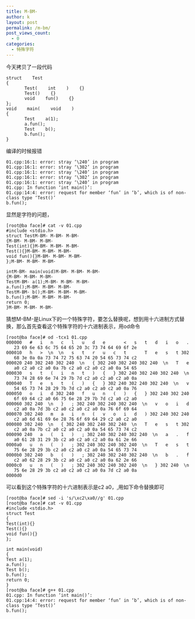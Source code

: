 ```yaml
---
title: M-BM-
author: k
layout: post
permalink: /m-bm/
post_views_count:
  - 0
categories:
  - 特殊字符
---
```


今天拷贝了一段代码

	struct    Test   
	{   
           Test(    int    )    {}   
           Test()    {}   
           void    fun()    {}   
	};   
	void    main(    void    )   
	{   
           Test    a(1);   
           a.fun();   
           Test    b();   
           b.fun();   
	}   
编译的时候报错

	01.cpp:16:1: error: stray ‘\240’ in program
	01.cpp:16:1: error: stray ‘\302’ in program
	01.cpp:16:1: error: stray ‘\240’ in program
	01.cpp:16:1: error: stray ‘\302’ in program
	01.cpp:16:1: error: stray ‘\240’ in program
	01.cpp: In function ‘int main()’:
	01.cpp:14:4: error: request for member ‘fun’ in ‘b’, which is of non-class type ‘Test()’
	b.fun();   
显然是字符的问题，


	[root@ba face]# cat -v 01.cpp
	#include <stdio.h>
	struct TestM-BM- M-BM- M-BM-
	{M-BM- M-BM- M-BM-
    Test(int){}M-BM- M-BM- M-BM-
    Test(){}M-BM- M-BM- M-BM-
    void fun(){}M-BM- M-BM- M-BM-
	};M-BM- M-BM- M-BM-
 
	intM-BM- main(void)M-BM- M-BM- M-BM-
	{M-BM- M-BM- M-BM-
    TestM-BM- a(1);M-BM- M-BM- M-BM-
    a.fun();M-BM- M-BM- M-BM-
    TestM-BM- b();M-BM- M-BM- M-BM-
    b.fun();M-BM- M-BM- M-BM-
    return 0;
	}M-BM- M-BM- M-BM-

猜想M-BM-是Linux下的一个特殊字符，要怎么替换呢，想到用十六进制方式替换，那么首先查看这个特殊字符的十六进制表示，用od命令


	[root@ba face]# od -tcx1 01.cpp
	000000   #   i   n   c   l   u   d   e       <   s   t   d   i   o   .
       23 69 6e 63 6c 75 64 65 20 3c 73 74 64 69 6f 2e
	000010   h   >  \n  \n   s   t   r   u   c   t       T   e   s   t 302
       68 3e 0a 0a 73 74 72 75 63 74 20 54 65 73 74 c2
	000020 240 302 240 302 240  \n   { 302 240 302 240 302 240  \n   T   e
       a0 c2 a0 c2 a0 0a 7b c2 a0 c2 a0 c2 a0 0a 54 65
	000030   s   t   (   i   n   t   )   {   } 302 240 302 240 302 240  \n
       73 74 28 69 6e 74 29 7b 7d c2 a0 c2 a0 c2 a0 0a
	000040   T   e   s   t   (   )   {   } 302 240 302 240 302 240  \n   v
       54 65 73 74 28 29 7b 7d c2 a0 c2 a0 c2 a0 0a 76
	000050   o   i   d 302 240   f   u   n   (   )   {   } 302 240 302 240
       6f 69 64 c2 a0 66 75 6e 28 29 7b 7d c2 a0 c2 a0
	000060 302 240  \n   }   ; 302 240 302 240 302 240  \n   v   o   i   d
       c2 a0 0a 7d 3b c2 a0 c2 a0 c2 a0 0a 76 6f 69 64
	000070 302 240   m   a   i   n   (   v   o   i   d   ) 302 240 302 240
       c2 a0 6d 61 69 6e 28 76 6f 69 64 29 c2 a0 c2 a0
	000080 302 240  \n   { 302 240 302 240 302 240  \n   T   e   s   t 302
       c2 a0 0a 7b c2 a0 c2 a0 c2 a0 0a 54 65 73 74 c2
	000090 240   a   (   1   )   ; 302 240 302 240 302 240  \n   a   .   f
       a0 61 28 31 29 3b c2 a0 c2 a0 c2 a0 0a 61 2e 66
	0000a0   u   n   (   )   ; 302 240 302 240 302 240  \n   T   e   s   t
       75 6e 28 29 3b c2 a0 c2 a0 c2 a0 0a 54 65 73 74
	0000b0 302 240   b   (   )   ; 302 240 302 240 302 240  \n   b   .   f
       c2 a0 62 28 29 3b c2 a0 c2 a0 c2 a0 0a 62 2e 66
	0000c0   u   n   (   )   ; 302 240 302 240 302 240  \n   } 302 240  \n
       75 6e 28 29 3b c2 a0 c2 a0 c2 a0 0a 7d c2 a0 0a
	0000d0

可以看到这个特殊字符的十六进制表示是c2 a0，,用如下命令替换即可


	[root@ba face]# sed -i 's/\xc2\xa0//g' 01.cpp
	[root@ba face]# cat -v 01.cpp
	#include <stdio.h>
	struct Test  
	{  
    Test(int){}  
    Test(){}  
    void fun(){}  
	};  
 
	int main(void)  
	{  
    Test a(1);  
    a.fun();  
    Test b();  
    b.fun();  
    return 0;
	}  
	[root@ba face]# g++ 01.cpp
	01.cpp: In function ‘int main()’:
	01.cpp:14:4: error: request for member ‘fun’ in ‘b’, which is of non-class type ‘Test()’
  	b.fun(); 